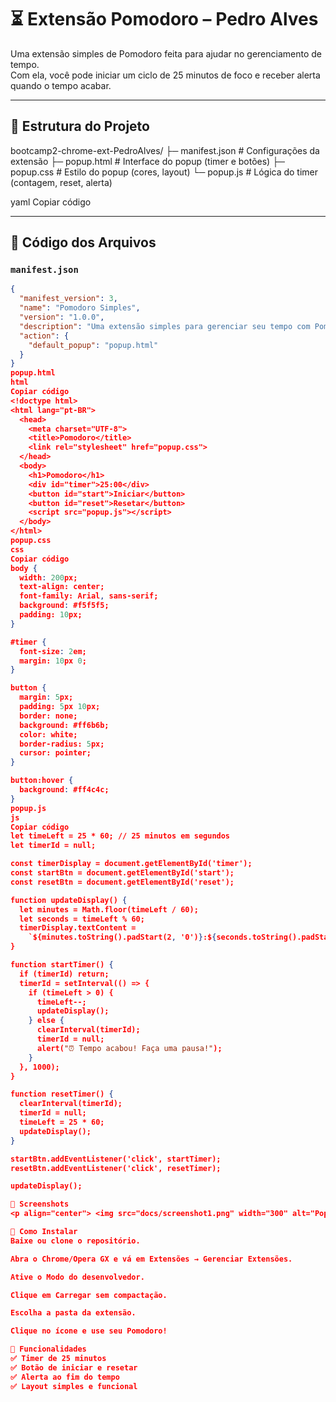 # ⏳ Extensão Pomodoro – Pedro Alves

Uma extensão simples de Pomodoro feita para ajudar no gerenciamento de tempo.  
Com ela, você pode iniciar um ciclo de 25 minutos de foco e receber alerta quando o tempo acabar.

---

## 📂 Estrutura do Projeto

bootcamp2-chrome-ext-PedroAlves/
├─ manifest.json # Configurações da extensão
├─ popup.html # Interface do popup (timer e botões)
├─ popup.css # Estilo do popup (cores, layout)
└─ popup.js # Lógica do timer (contagem, reset, alerta)

yaml
Copiar código

---

## 📜 Código dos Arquivos

### `manifest.json`

```json
{
  "manifest_version": 3,
  "name": "Pomodoro Simples",
  "version": "1.0.0",
  "description": "Uma extensão simples para gerenciar seu tempo com Pomodoro.",
  "action": {
    "default_popup": "popup.html"
  }
}
popup.html
html
Copiar código
<!doctype html>
<html lang="pt-BR">
  <head>
    <meta charset="UTF-8">
    <title>Pomodoro</title>
    <link rel="stylesheet" href="popup.css">
  </head>
  <body>
    <h1>Pomodoro</h1>
    <div id="timer">25:00</div>
    <button id="start">Iniciar</button>
    <button id="reset">Resetar</button>
    <script src="popup.js"></script>
  </body>
</html>
popup.css
css
Copiar código
body {
  width: 200px;
  text-align: center;
  font-family: Arial, sans-serif;
  background: #f5f5f5;
  padding: 10px;
}

#timer {
  font-size: 2em;
  margin: 10px 0;
}

button {
  margin: 5px;
  padding: 5px 10px;
  border: none;
  background: #ff6b6b;
  color: white;
  border-radius: 5px;
  cursor: pointer;
}

button:hover {
  background: #ff4c4c;
}
popup.js
js
Copiar código
let timeLeft = 25 * 60; // 25 minutos em segundos
let timerId = null;

const timerDisplay = document.getElementById('timer');
const startBtn = document.getElementById('start');
const resetBtn = document.getElementById('reset');

function updateDisplay() {
  let minutes = Math.floor(timeLeft / 60);
  let seconds = timeLeft % 60;
  timerDisplay.textContent =
    `${minutes.toString().padStart(2, '0')}:${seconds.toString().padStart(2, '0')}`;
}

function startTimer() {
  if (timerId) return;
  timerId = setInterval(() => {
    if (timeLeft > 0) {
      timeLeft--;
      updateDisplay();
    } else {
      clearInterval(timerId);
      timerId = null;
      alert("⏰ Tempo acabou! Faça uma pausa!");
    }
  }, 1000);
}

function resetTimer() {
  clearInterval(timerId);
  timerId = null;
  timeLeft = 25 * 60;
  updateDisplay();
}

startBtn.addEventListener('click', startTimer);
resetBtn.addEventListener('click', resetTimer);

updateDisplay();

📸 Screenshots
<p align="center"> <img src="docs/screenshot1.png" width="300" alt="Popup com timer inicial"> <img src="docs/screenshot2.png" width="300" alt="Popup durante a contagem"> </p>

🚀 Como Instalar
Baixe ou clone o repositório.

Abra o Chrome/Opera GX e vá em Extensões → Gerenciar Extensões.

Ative o Modo do desenvolvedor.

Clique em Carregar sem compactação.

Escolha a pasta da extensão.

Clique no ícone e use seu Pomodoro!

🎯 Funcionalidades
✅ Timer de 25 minutos
✅ Botão de iniciar e resetar
✅ Alerta ao fim do tempo
✅ Layout simples e funcional
